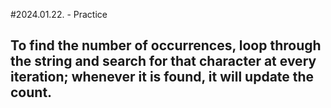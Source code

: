 #2024.01.22. - Practice
## To find the number of occurrences, loop through the string and search for that character at every iteration; whenever it is found, it will update the count.